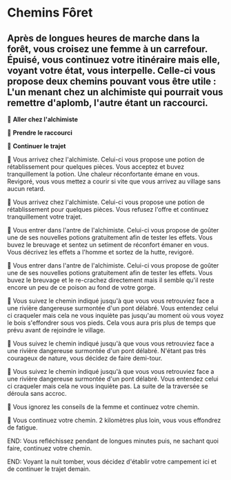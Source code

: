 # Chemins Fôret

## Après de longues heures de marche dans la forêt, vous croisez une femme à un carrefour. Épuisé, vous continuez votre itinéraire mais elle, voyant votre état, vous interpelle. Celle-ci vous propose deux chemins pouvant vous être utile : L'un menant chez un alchimiste qui pourrait vous remettre d'aplomb, l'autre étant un raccourci.

🍵  **Aller chez l'alchimiste**

🏃‍  **Prendre le raccourci**

🚶  **Continuer le trajet**


🍵  Vous arrivez chez l'alchimiste. Celui-ci vous propose une potion de rétablissement pour quelques pièces. Vous acceptez et buvez tranquillement la potion. Une chaleur réconfortante émane en vous. Revigoré, vous vous mettez a courir si vite que vous arrivez au village sans aucun retard.

🍵  Vous arrivez chez l'alchimiste. Celui-ci vous propose une potion de rétablissement pour quelques pièces. Vous refusez l'offre et continuez tranquillement votre trajet.

🍵  Vous entrer dans l'antre de l'alchimiste. Celui-ci vous propose de goûter une de ses nouvelles potions gratuitement afin de tester les effets. Vous buvez le breuvage et sentez un setiment de réconfort émaner en vous. Vous décrivez les effets a l'homme et sortez de la hutte, revigoré.

🍵  Vous entrer dans l'antre de l'alchimiste. Celui-ci vous propose de goûter une de ses nouvelles potions gratuitement afin de tester les effets. Vous buvez le breuvage et le re-crachez directement mais il semble qu'il reste encore un peu de ce poison au fond de votre gorge. 



🏃‍  Vous suivez le chemin indiqué jusqu'à que vous vous retrouviez face a une rivière dangereuse surmontée d'un pont délabré. Vous entendez celui ci craqueler mais cela ne vous inquiète pas jusqu'au moment où vous voyez le bois s'effondrer sous vos pieds. Cela vous aura pris plus de temps que prévu avant de rejoindre le village.

🏃‍  Vous suivez le chemin indiqué jusqu'à que vous vous retrouviez face a une rivière dangereuse surmontée d'un pont délabré. N'étant pas très courageux de nature, vous décidez de faire demi-tour.

🏃‍  Vous suivez le chemin indiqué jusqu'à que vous vous retrouviez face a une rivière dangereuse surmontée d'un pont délabré. Vous entendez celui ci craqueler mais cela ne vous inquiète pas. La suite de la traversée se déroula sans accroc.



🚶  Vous ignorez les conseils de la femme et continuez votre chemin.

🚶  Vous continuez votre chemin. 2 kilomètres plus loin, vous vous effondrez de fatigue.



END: Vous refléchissez pendant de longues minutes puis, ne sachant quoi faire, continuez votre chemin.

END: Voyant la nuit tomber, vous décidez d'établir votre campement ici et de continuer le trajet demain.
